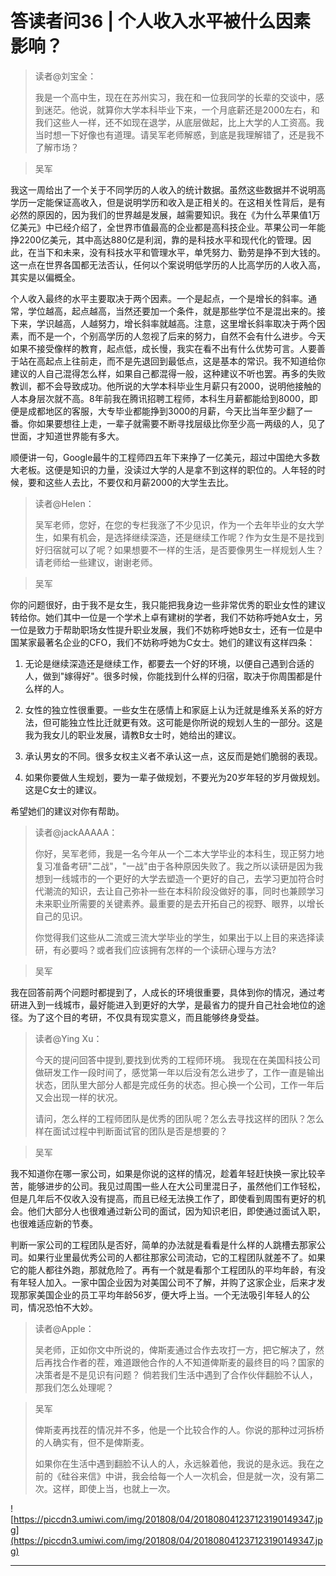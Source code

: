 # 答读者问36 | 个人收入水平被什么因素影响？

> 读者@刘宝全：
> 
> 我是一个高中生，现在在苏州实习，我在和一位我同学的长辈的交谈中，感到迷茫。他说，就算你大学本科毕业下来，一个月底薪还是2000左右，和我们这些人一样，还不如现在退学，从底层做起，比上大学的人工资高。我当时想一下好像也有道理。请吴军老师解惑，到底是我理解错了，还是我不了解市场？

> 吴军

我这一周给出了一个关于不同学历的人收入的统计数据。虽然这些数据并不说明高学历一定能保证高收入，但是说明学历和收入是正相关的。在这相关性背后，是有必然的原因的，因为我们的世界越是发展，越需要知识。我在《为什么苹果值1万亿美元》中已经介绍了，全世界市值最高的企业都是高科技企业。苹果公司一年能挣2200亿美元，其中高达880亿是利润，靠的是科技水平和现代化的管理。因此，在当下和未来，没有科技水平和管理水平，单凭努力、勤劳是挣不到大钱的。这一点在世界各国都无法否认，任何以个案说明低学历的人比高学历的人收入高，其实是以偏概全。

个人收入最终的水平主要取决于两个因素。一个是起点，一个是增长的斜率。通常，学位越高，起点越高，当然还要加一个条件，就是那些学位不是混出来的。接下来，学识越高，人越努力，增长斜率就越高。注意，这里增长斜率取决于两个因素，而不是一个，个别高学历的人忽视了后来的努力，自然不会有什么进步。今天如果不接受像样的教育，起点低，成长慢，我实在看不出有什么优势可言。人要善于站在高起点上往前走，而不是先退回到最低点，这是基本的常识。我不知道给你建议的人自己混得怎么样，如果自己都混得一般，这种建议不听也罢。再多的失败教训，都不会导致成功。他所说的大学本科毕业生月薪只有2000，说明他接触的人本身层次就不高。8年前我在腾讯招聘工程师，本科生月薪都能给到8000，即便是成都地区的客服，大专毕业都能挣到3000的月薪，今天比当年至少翻了一番。你如果要想往上走，一辈子就需要不断寻找层级比你至少高一两级的人，见了世面，才知道世界能有多大。

顺便讲一句，Google最牛的工程师四五年下来挣了一亿美元，超过中国绝大多数大老板。这便是知识的力量，没读过大学的人是拿不到这样的职位的。人年轻的时候，要和这些人去比，不要仅和月薪2000的大学生去比。

> 读者@Helen：
> 
> 吴军老师，您好，在您的专栏我涨了不少见识，作为一个去年毕业的女大学生，如果有机会，是选择继续深造，还是继续工作呢？作为女生是不是找到好归宿就可以了呢？如果想要不一样的生活，是否要像男生一样规划人生？请老师给一些建议，谢谢老师。

> 吴军

你的问题很好，由于我不是女生，我只能把我身边一些非常优秀的职业女性的建议转给你。她们其中一位是一个学术上卓有建树的学者，我们不妨称呼她A女士，另一位是致力于帮助职场女性提升职业发展，我们不妨称呼她B女士，还有一位是中国某家最著名企业的CFO，我们不妨称呼她为C女士。她们的建议有这样四条：

1. 无论是继续深造还是继续工作，都要去一个好的环境，以便自己遇到合适的人，做到"嫁得好"。很多时候，你能找到什么样的归宿，取决于你周围都是什么样的人。

2. 女性的独立性很重要。一些女生在感情上和家庭上认为迁就是维系关系的好方法，但可能独立性比迁就更有效。这可能是你所说的规划人生的一部分。这是我为我女儿的职业发展，请教B女士时，她给出的建议。

3. 承认男女的不同。很多女权主义者不承认这一点，这反而是她们脆弱的表现。

4. 如果你要做人生规划，要为一辈子做规划，不要光为20岁年轻的岁月做规划。这是C女士的建议。

希望她们的建议对你有帮助。

> 读者@jackAAAAA：
> 
> 你好，吴军老师，我是一名今年从一个二本大学毕业的本科生，现正努力地复习准备考研"二战"，"一战"由于各种原因失败了。我之所以读研是因为我想到一线城市的一个更好的大学去塑造一个更好的自己，去学习更加符合时代潮流的知识，去让自己弥补一些在本科阶段没做好的事，同时也兼顾学习未来职业所需要的关键素养。最重要的是去开拓自己的视野、眼界，以增长自己的见识。
> 
> 你觉得我们这些从二流或三流大学毕业的学生，如果出于以上目的来选择读研，有必要吗？或者我们应该拥有怎样的一个读研心理与方法?

> 吴军

我在回答前两个问题时都提到了，人成长的环境很重要，具体到你的情况，通过考研进入到一线城市，最好能进入到更好的大学，是最省力的提升自己社会地位的途径。为了这个目的考研，不仅具有现实意义，而且能够终身受益。

> 读者@Ying Xu：
> 
> 今天的提问回答中提到,要找到优秀的工程师环境。 我现在在美国科技公司做研发工作一段时间了，感觉第一年以后没有怎么进步了，工作一直是输出状态，团队里大部分人都是完成任务的状态。担心换一个公司，工作一年后又会出现一样的状况。
> 
> 请问，怎么样的工程师团队是优秀的团队呢？怎么去寻找这样的团队？怎么样在面试过程中判断面试官的团队是否是想要的？

> 吴军

我不知道你在哪一家公司，如果是你说的这样的情况，趁着年轻赶快换一家比较辛苦，能够进步的公司。我见过周围一些人在大公司里混日子，虽然他们工作轻松，但是几年后不仅收入没有提高，而且已经无法换工作了，即使看到周围有更好的机会。他们大部分人也很难通过新公司的面试，因为知识老旧，即使通过面试入职，也很难适应新的节奏。

判断一家公司的工程团队是否好，简单的办法就是看看是什么样的人跳槽去那家公司。如果行业里最优秀公司的人都往那家公司流动，它的工程团队就差不了。如果它的能人都往外跑，那就危险了。再有一个就是看那个工程团队的平均年龄，有没有年轻人加入。一家中国企业因为对美国公司不了解，并购了这家企业，后来才发现那家美国企业的员工平均年龄56岁，便大呼上当。一个无法吸引年轻人的公司，情况恐怕不大妙。

> 读者@Apple：
> 
> 吴老师，正如你文中所说的，俾斯麦通过合作去攻打一方，把它解决了，然后再找合作者的茬，难道跟他合作的人不知道俾斯麦的最终目的吗？国家的决策者是不是见识有问题？ 倘若我们生活中遇到了合作伙伴翻脸不认人，那我们怎么处理呢？

> 吴军
> 
> 俾斯麦再找茬的情况并不多，他是一个比较合作的人。你说的那种过河拆桥的人确实有，但不是俾斯麦。
> 
> 
> 
> 如果你在生活中遇到翻脸不认人的人，永远躲着他，我说的是永远。我在之前的《硅谷来信》中讲，我会给每一个人一次机会，但是就一次，没有第二次。这样，即使上当，也就上一次。

![https://piccdn3.umiwi.com/img/201808/04/201808041237123190149347.jpg](https://piccdn3.umiwi.com/img/201808/04/201808041237123190149347.jpg)

---
